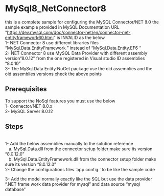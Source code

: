 # MySql8_NetConnector8
this is a complete sample for configuring the MySQL Connector/NET 8.0 
the sample example provided in MySQL Documentation URL "https://dev.mysql.com/doc/connector-net/en/connector-net-entityframework60.html" is  INVALID as the below
 <br/> 1-	NET Connector 8 use different libraries files “MySql.Data.EntityFramework ” instead of “MySql.Data.Entity.EF6 “
  <br/> 2-	NET Connector 8 use MySQL Data Provider with different assembly version”8.0.12” from the one registered in Visual studio ID assemblies “8.0.10”
  <br/>  3-	The MySql.Data.Entity NuGet package use the old assemblies and the old assemblies versions check the above points

<h2>Prerequisites</h2>
To support the NoSql features you must use the below 
  <br/>1-	Connector/NET 8.0.x
  <br/>2-	MySQL Server 8.0.12
<h2>Steps</h2>
  <br/>1-	Add the below assemblies manually to the solution reference 
  <br/>&nbsp;&nbsp; a.	MySql.Data.dll from the connector setup folder make sure its version “8.0.12.0”
  <br/>&nbsp;&nbsp; b.	MySql.Data.EntityFramework.dll from the connector setup folder make sure its version “8.0.12.0”
  <br/>2-	Change the configurations files ‘app.config ‘ to be like the sample code

3-	Add the model normally exactly like the SQL but use the data provider “.NET frame work data provider for mysql” and data source “mysql database”

